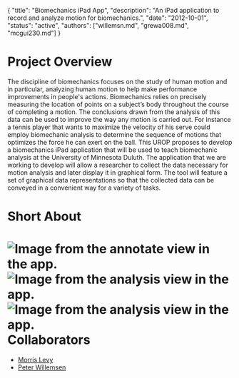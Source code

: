 {
	"title": "Biomechanics iPad App",
	"description": "An iPad application to record and analyze motion for biomechanics.",
	"date": "2012-10-01",
	"status": "active",
	"authors": ["willemsn.md", "grewa008.md", "mcgui230.md"]
}

Project Overview
================
The discipline of biomechanics focuses on the study of human motion and in particular, analyzing human motion to help make performance improvements in people's actions.  Biomechanics relies on precisely measuring the location of points on a subject’s body throughout the course of completing a motion.  The conclusions drawn from the analysis of this data can be used to improve the way any motion is carried out.  For instance a tennis player that wants to maximize the velocity of his serve could employ biomechanic analysis  to determine the sequence of motions that optimizes the force he can exert on the ball.  This UROP proposes to develop a biomechanics iPad application that will be used to teach biomechanic analysis at the University of Minnesota Duluth.  The application that we are working to develop will allow a researcher to collect the data necessary for motion analysis and later display it in graphical form.  The tool will feature a set of graphical data representations so that the collected data can be conveyed in a convenient way for a variety of tasks.

Short About
===========

![Image from the annotate view in the app.](http://d.umn.edu/~sivelab/media/biomech_annotate.png "Biomechanics App - Annotate")
![Image from the analysis view in the app.](http://d.umn.edu/~sivelab/media/biomech_jointAngle2.png "Biomechanics App - Analysis")
![Image from the analysis view in the app.](http://d.umn.edu/~sivelab/media/biomech_velocity2.png "Biomechanics App - Analysis")
Collaborators
=============

* [Morris Levy](http://www.d.umn.edu/~mlevy/)
* [Peter Willemsen](http://www.d.umn.edu/~willemsn)



